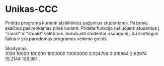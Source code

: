 # Unikas-CCC
Prideta programa kurianti atsitiktinius pažymius studentams. Pažymių skaičius pasirenkamas prieš kuriant. Pridėta funkcija rušiuojanti studentus į "smart" ir "stupid" vektorius. Surušiuoti studentai išsaugomi į du skirtingus failus ir yra parodomas programos veikimo greitis.

Skaitymas				
1000	10000	100000	1000000	10000000
0.024756	0.316984	2.62974	15.2144	108.981
.

